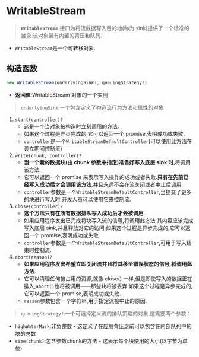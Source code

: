 # WritableStream

> **`WritableStream`** 接口为将流数据写入目的地(称为 sink)提供了一个标准的抽象.该对象带有内置的背压和队列.

* `WritableStream`是一个可转移对象.

## 构造函数

```js
new WritableStream(underlyingSink?, queuingStrategy?)
```

* **返回值**:WritableStream 对象的一个实例

>`underlyingSink`:一个包含定义了构造流行为方法和属性的对象

1. `start(controller)?`
   * 这是一个当对象被构造时立刻调用的方法.
   * 如果这个过程是异步完成的,它可以返回一个 promise,表明成功或失败.
   * `controller`是一个`WritableStreamDefaultController`(可以使用此方法在设立期间控制流)
2. `write(chunk, controller)?`
   * **当一个新的数据块(由 chunk 参数中指定)准备好写入底层 sink 时**,将调用该方法.
   * 它可以返回一个 promise 来表示写入操作的成功或者失败.**只有在先前已经写入成功后才会调用该方法**,并且永远不会在流关闭或者中止后调用.
   * `controller`参数是一个`WritableStreamDefaultController`,当提交了更多的块进行写入时,开发人员可以使用它来控制流.
3. `close(controller)?`
   * **这个方法只有在所有数据排队写入成功后才会被调用**.
   * 如果应用程序发出已完成将块写入流的信号,将调用此方法.其内容应该完成写入底层 sink,并且释放对它的访问.如果这个过程是异步完成的,它可以返回一个 promise,表明成功或失败.
   * `controller`参数是一个`WritableStreamDefaultController`,可用于写入结束时控制流.
4. `abort(reason)?`
   * **如果应用程序发出希望立即关闭流并且将其移至错误状态的信号,将调用此方法**.
   * 它可以清理任何被占用的资源,就像 close() 一样,但是即使写入的数据正在排入,`abort()`也将被调用——那些块将被丢弃.如果这个过程是异步完成的,它可以返回一个 promise,表明成功或失败.
   * `reason`参数包含一个字符串,用于指定流被中止的原因.

>`queuingStrategy?`:一个可选择定义流的排队策略的对象.这需要两个参数：

* `highWaterMark`:非负整数 - 这定义了在应用背压之前可以包含在内部队列中的块的总数
* `size(chunk)`:包含参数chunk的方法 - 这表示每个块使用的大小(以字节为单位)
